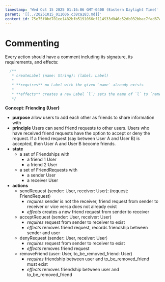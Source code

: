 ```yaml
---
timestamp: 'Wed Oct 15 2025 01:16:06 GMT-0400 (Eastern Daylight Time)'
parent: '[[../20251015_011606.c38ca183.md]]'
content_id: 75e75f0bd701ee1482bfb5191066cf114933d046c52db032bbac7fad674a67b5
---
```


# Commenting

Every action should have a comment including its signature, its requirements, and effects:

```typescript
  /**
   * createLabel (name: String): (label: Label)
   *
   * **requires** no Label with the given `name` already exists
   *
   * **effects** creates a new Label `l`; sets the name of `l` to `name`; returns `l` as `label`
   */
```

**Concept: Friending (User)**

* **purpose** allow users to add each other as friends to share information with
* **principle** Users can send friend requests to other users. Users who have received friend requests have the option to accept or deny the request. If a friend request (say between User A and User B) is accepted, then User A and User B become friends.
* **state**
  * a set of Friendships with
    * a friend 1 User
    * a friend 2 User
  * a set of FriendRequests with
    * a sender User
    * a receiver User
* **actions**
  * sendRequest (sender: User, receiver: User): (request: FriendRequest)
    * *requires* sender is not the receiver, friend request from sender to receiver or vice versa does not already exist
    * *effects* creates a new friend request from sender to receiver
  * acceptRequest (sender: User, receiver: User)
    * *requires* request from sender to receiver to exist
    * *effects* removes friend request, records friendship between sender and user
  * denyRequest (sender: User, receiver: User)
    * *requires* request from sender to receiver to exist
    * *effects* removes friend request
  * removeFriend (user: User, to\_be\_removed\_friend: User)
    * *requires* friendship between user and to\_be\_removed\_friend must exist
    * *effects* removes friendship between user and to\_be\_removed\_friend
